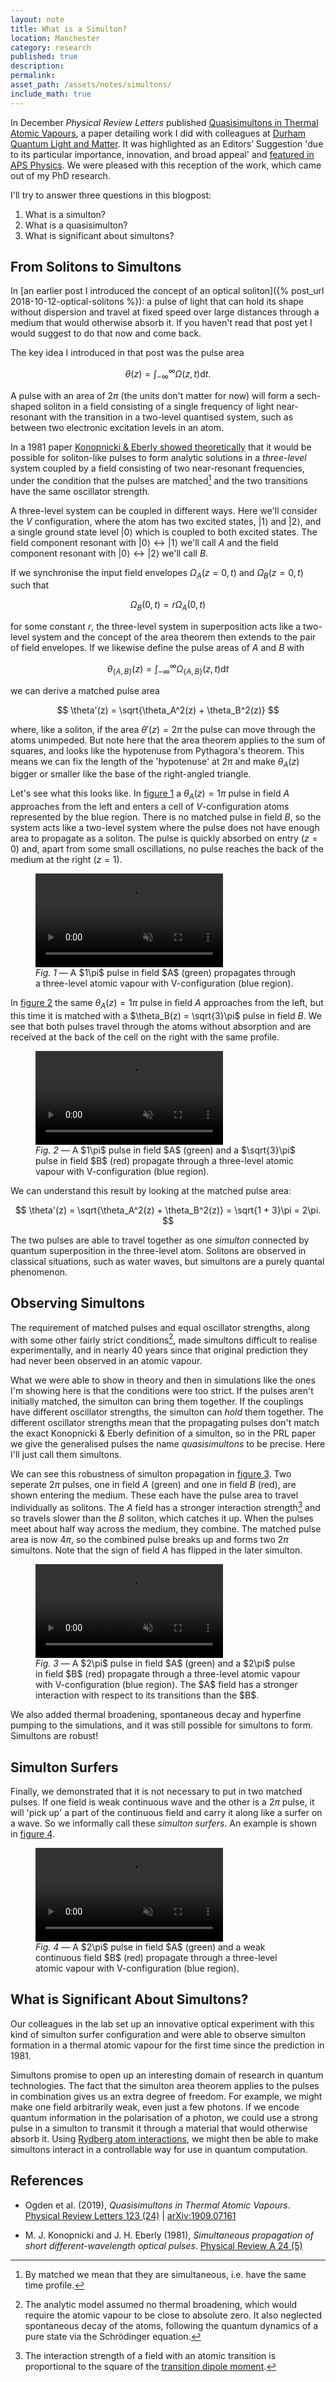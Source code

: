 ```yaml
---
layout: note
title: What is a Simulton?
location: Manchester
category: research
published: true
description:
permalink:
asset_path: /assets/notes/simultons/
include_math: true
---
```


<style>
  /* svg {
    background-color: white;
    border: solid 1px rgba(208,199,198,1);
  } */
  .level {
    stroke: #8c8c8c; /* deep-grey */
    stroke-width: 2px;
  }
  .field {
    stroke-width: 2px;
    marker-start: url(#arrow-start);
    marker-end: url(#arrow-end);
  }
  .stroke-red{
    stroke: #c44e52;
  }
  .stroke-green {
    stroke: #55a868;
  }
  .fill-red {
    fill: #c44e52;
  }
  .fill-green {
    stroke: #55a868;
  }
</style>

In December _Physical Review Letters_ published [Quasisimultons in Thermal
Atomic Vapours][prl-simultons], a paper detailing work I did with colleagues at
[Durham Quantum Light and Matter][dqlm]. It was highlighted as an Editors’
Suggestion 'due to its particular importance, innovation, and broad appeal' and
[featured in APS Physics][aps-syn]. We were pleased with this reception of the
work, which came out of my PhD research.

I'll try to answer three questions in this blogpost:

1. What is a simulton?
2. What is a quasisimulton?
3. What is significant about simultons?

## From Solitons to Simultons

In [an earlier post I introduced the concept of an optical soliton]({% post_url
2018-10-12-optical-solitons %}): a pulse of light that can hold its shape without
dispersion and travel at fixed speed over large distances through a medium that
would otherwise absorb it. If you haven't read that post yet I would suggest to
do that now and come back.

The key idea I introduced in that post was the pulse area

$$
\theta(z)  = \int^\infty_{-\infty} \Omega(z, t) \mathrm{d} t.
$$

A pulse with an area of $2\pi$ (the units don't matter for now) will form a
sech-shaped soliton in a field consisting of a single frequency of light
near-resonant with the transition in a two-level quantised system, such as
between two electronic excitation levels in an atom.

In a 1981 paper [Konopnicki & Eberly showed theoretically][ke1981] that it would
be possible for soliton-like pulses to form analytic solutions in a
_three-level_ system coupled by a field consisting of two near-resonant
frequencies, under the condition that the pulses are matched[^1] and the two
transitions have the same oscillator strength.

<script src="https://d3js.org/d3.v5.min.js"></script>
<script src="https://cdn.jsdelivr.net/npm/mathjax@3/es5/tex-svg.js"></script>
<figure>
<script src="/assets/notes/simultons/src/vee-atom.js"></script>
<!-- <figcaption>Hello world.</figcaption> -->
</figure>

A three-level system can be coupled in different ways. Here we'll consider the
_V_ configuration, where the atom has two excited states, $\left| 1 \right>$ and
$\left| 2 \right>$, and a single ground state level $\left| 0 \right>$ which is
coupled to both excited states. The field component resonant with $\left| 0
\right> \leftrightarrow \left| 1 \right>$ we'll call $A$ and the field component
resonant with $\left| 0 \right> \leftrightarrow \left| 2 \right>$ we'll call
$B$.

If we synchronise the input field envelopes $\Omega_A(z=0, t)$ and
$\Omega_B(z=0, t)$ such that 

$$
\Omega_B(0, t) = r\Omega_A(0, t)
$$

for some constant $r$, the three-level system in superposition acts like a
two-level system and the concept of the area theorem then extends to the pair of
field envelopes. If we likewise define the pulse areas of $A$ and $B$ with

$$
\theta_{\{A,B\}}(z) = \int^\infty_{-\infty} \Omega_{\{A,B\}}(z, t) \mathrm{d} t
$$

we can derive a matched pulse area

$$
\theta'(z) = \sqrt{\theta_A^2(z) + \theta_B^2(z)}
$$

where, like a soliton, if the area $\theta'(z) = 2\pi$ the pulse can move
through the atoms unimpeded. But note here that the area theorem applies to the
sum of squares, and looks like the hypotenuse from Pythagora's theorem. This
means we can fix the length of the 'hypotenuse' at $2\pi$ and make $\theta_A(z)$
bigger or smaller like the base of the right-angled triangle.

Let's see what this looks like. In [figure 1](#fig-1) a $\theta_A(z) = 1\pi$
pulse in field $A$ approaches from the left and enters a cell of
$V$-configuration atoms represented by the blue region. There is no matched
pulse in field $B$, so the system acts like a two-level system where the pulse
does not have enough area to propagate as a soliton. The pulse is quickly
absorbed on entry ($z = 0$) and, apart from some small oscillations, no pulse
reaches the back of the medium at the right ($z = 1$).

<figure id="fig-1">
<video class="full" autoplay loop muted playsinline>
  <source src="{{ page.asset_path }}src/anim_mbs-vee-sech-sqrt1-sqrt0.mp4" 
    type="video/mp4" />
</video>
<figcaption>
<em>Fig. 1 &mdash; </em> A $1\pi$ pulse in field $A$ (green) 
  propagates through a three-level atomic vapour with V-configuration (blue 
  region).
</figcaption>
</figure>

In [figure 2](#fig-2) the same $\theta_A(z) = 1\pi$ pulse in field $A$
approaches from the left, but this time it is matched with a $\theta_B(z) =
\sqrt{3}\pi$ pulse in field $B$. We see that both pulses travel through the
atoms without absorption and are received at the back of the cell on the right
with the same profile.

<figure id="fig-2">
<video class="full" autoplay loop muted playsinline>
  <source src="{{ page.asset_path }}src/anim_mbs-vee-sech-sqrt1-sqrt3.mp4" 
    type="video/mp4" />
</video>
<figcaption>
<em>Fig. 2 &mdash; </em> A $1\pi$ pulse in field $A$ (green) and a
$\sqrt{3}\pi$ pulse in field $B$ (red) propagate through a three-level atomic 
vapour with V-configuration (blue region).
</figcaption>
</figure>

We can understand this result by looking at the matched pulse area:

$$
\theta'(z) = \sqrt{\theta_A^2(z) + \theta_B^2(z)} = \sqrt{1 + 3}\pi = 2\pi.
$$

The two pulses are able to travel together as one _simulton_ connected by
quantum superposition in the three-level atom. Solitons are observed in
classical situations, such as water waves, but simultons are a purely quantal
phenomenon.

## Observing Simultons

The requirement of matched pulses and equal oscillator strengths, along with
some other fairly strict conditions[^cond], made simultons difficult to realise
experimentally, and in nearly 40 years since that original prediction they had
never been observed in an atomic vapour.

What we were able to show in theory and then in simulations like the ones I'm
showing here is that the conditions were too strict. If the pulses aren't
initially matched, the simulton can bring them together. If the couplings have
different oscillator strengths, the simulton can _hold_ them together. The
different oscillator strengths mean that the propagating pulses don't match the
exact Konopnicki & Eberly definition of a simulton, so in the PRL paper we
give the generalised pulses the name _quasisimultons_ to be precise. Here I'll
just call them simultons.

We can see this robustness of simulton propagation in [figure 3](#fig-3). Two
seperate $2\pi$ pulses, one in field $A$ (green) and one in field $B$ (red), are
shown entering the medium. These each have the pulse area to travel individually
as solitons. The $A$ field has a stronger interaction strength[^tdme] and so
travels slower than the $B$ soliton, which catches it up. When the pulses meet
about half way across the medium, they combine. The matched pulse area is now
$4\pi$, so the combined pulse breaks up and forms two $2\pi$ simultons. Note
that the sign of field $A$ has flipped in the later simulton.

<figure id="fig-3">
<video class="full" autoplay loop muted playsinline>
  <source src="{{ page.asset_path }}src/anim_mbs-vee-sech-sqrt2-sqrt2-collide.mp4" 
    type="video/mp4" />
</video>
<figcaption>
<em>Fig. 3 &mdash; </em> A $2\pi$ pulse in field $A$ (green) and a
$2\pi$ pulse in field $B$ (red) propagate through a three-level atomic 
vapour with V-configuration (blue region). The $A$ field has a stronger 
interaction with respect to its transitions than the $B$.
</figcaption>
</figure>

We also added thermal broadening, spontaneous decay and hyperfine pumping to the
simulations, and it was still possible for simultons to form. Simultons are
robust!

## Simulton Surfers

Finally, we demonstrated that it is not necessary to put in two matched pulses.
If one field is weak continuous wave and the other is a $2\pi$ pulse, it will
'pick up' a part of the continuous field and carry it along like a surfer on a
wave. So we informally call these _simulton surfers_. An example is shown in 
[figure 4](#fig-4).

<figure id="fig-4">
<video class="full" autoplay loop muted playsinline>
  <source src="{{ page.asset_path }}src/anim_mbs-vee-cw-weak-sech-2.mp4" 
    type="video/mp4" />
</video>
<figcaption>
<em>Fig. 4 &mdash; </em> A $2\pi$ pulse in field $A$ (green) and a
weak continuous field $B$ (red) propagate through a three-level atomic 
vapour with V-configuration (blue region).
</figcaption>
</figure>

## What is Significant About Simultons?

Our colleagues in the lab set up an innovative optical experiment with this kind
of simulton surfer configuration and were able to observe simulton formation in
a thermal atomic vapour for the first time since the prediction in 1981.

Simultons promise to open up an interesting domain of research in quantum
technologies. The fact that the simulton area theorem applies to the pulses in
combination gives us an extra degree of freedom. For example, we might make one
field arbitrarily weak, even just a few photons. If we encode quantum
information in the polarisation of a photon, we could use a strong pulse in a
simulton to transmit it through a material that would otherwise absorb it. Using
[Rydberg atom interactions][ca-rydberg], we might then be able to make simultons
interact in a controllable way for use in quantum computation.

[^1]: By matched we mean that they are simultaneous, i.e. have the same time profile.

[^cond]: The analytic model assumed no thermal broadening, which would require the atomic vapour to be close to absolute zero. It also neglected spontaneous decay of the atoms, following the quantum dynamics of a pure state via the Schrödinger equation.

[^tdme]: The interaction strength of a field with an atomic transition is proportional to the square of the [transition dipole moment][tdm].

## References

- Ogden et al. (2019), _Quasisimultons in Thermal Atomic Vapours_. [Physical
   Review Letters 123 (24)][prl-simultons] | [arXiv:1909.07161][arxiv-simultons]

- M. J. Konopnicki and J. H. Eberly (1981), _Simultaneous propagation of short 
    different-wavelength optical pulses_. [Physical Review A 24 (5)][ke1981]

[prl-simultons]: https://journals.aps.org/prl/abstract/10.1103/PhysRevLett.123.243604
[arxiv-simultons]: https://arxiv.org/abs/1909.07161
[dqlm]: https://www.dur.ac.uk/qlm/
[aps-syn]: https://physics.aps.org/synopsis-for/10.1103/PhysRevLett.123.243604
[tdm]: https://en.wikipedia.org/wiki/Transition_dipole_moment
[ke1981]: https://journals.aps.org/pra/abstract/10.1103/PhysRevA.24.2567
[ca-rydberg]: https://arxiv.org/abs/1907.09231
